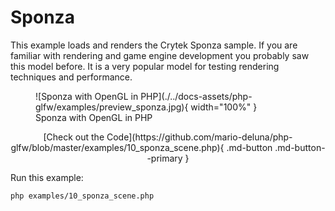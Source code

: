 # Sponza

This example loads and renders the Crytek Sponza sample. If you are familiar with rendering and game engine development you probably saw this model before. It is a very popular model for testing rendering techniques and performance.

<figure markdown>
  ![Sponza with OpenGL in PHP](./../docs-assets/php-glfw/examples/preview_sponza.jpg){ width="100%" }
  <figcaption>Sponza with OpenGL in PHP</figcaption>
</figure>

<div style="text-align: center;" markdown>
[Check out the Code](https://github.com/mario-deluna/php-glfw/blob/master/examples/10_sponza_scene.php){ .md-button .md-button--primary }
</div>


Run this example:

```
php examples/10_sponza_scene.php
```